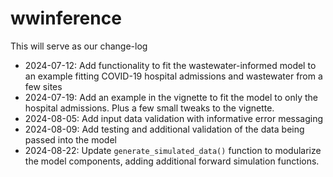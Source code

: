 # wwinference

This will serve as our change-log
- 2024-07-12: Add functionality to fit the wastewater-informed model to an example fitting COVID-19 hospital admissions and wastewater from a few sites
- 2024-07-19: Add an example in the vignette to fit the model to only the hospital admissions. Plus a few small tweaks to the vignette.
- 2024-08-05: Add input data validation with informative error messaging
- 2024-08-09: Add testing and additional validation of the data being passed into the model
- 2024-08-22: Update `generate_simulated_data()` function to modularize the model components, adding additional
forward simulation functions.

